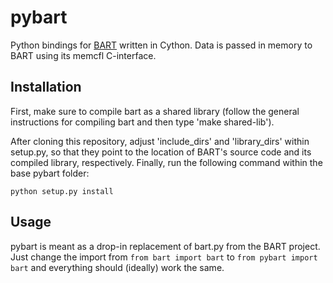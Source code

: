 # pybart

Python bindings for [BART](https://github.com/mrirecon/bart) written in Cython. Data is passed in memory to BART using its memcfl C-interface.


## Installation

First, make sure to compile bart as a shared library (follow the general instructions for compiling bart and then type 'make shared-lib').

After cloning this repository, adjust 'include_dirs' and 'library_dirs' within setup.py, so that they point to the location of BART's source code and its compiled library, respectively. Finally, run the following command within the base pybart folder:

    python setup.py install

## Usage

pybart is meant as a drop-in replacement of bart.py from the BART project. Just change the import from `from bart import bart` to `from pybart import bart` and everything should (ideally) work the same.
